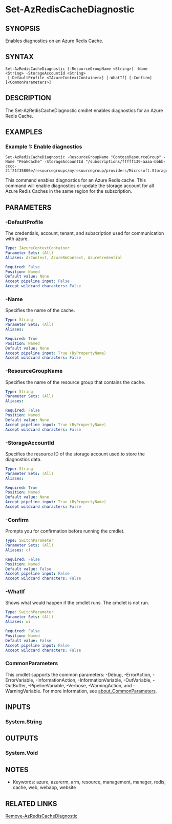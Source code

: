 ﻿---
external help file: Microsoft.Azure.PowerShell.Cmdlets.RedisCache.dll-Help.xml
Module Name: Az.RedisCache
online version: https://learn.microsoft.com/powershell/module/az.rediscache/set-azrediscachediagnostic
schema: 2.0.0
---

# Set-AzRedisCacheDiagnostic

## SYNOPSIS
Enables diagnostics on an Azure Redis Cache.

## SYNTAX

```
Set-AzRedisCacheDiagnostic [-ResourceGroupName <String>] -Name <String> -StorageAccountId <String>
 [-DefaultProfile <IAzureContextContainer>] [-WhatIf] [-Confirm] [<CommonParameters>]
```

## DESCRIPTION
The Set-AzRedisCacheDiagnostic cmdlet enables diagnostics for an Azure Redis Cache.

## EXAMPLES

### Example 1: Enable diagnostics
```
Set-AzRedisCacheDiagnostic -ResourceGroupName "ContosoResourceGroup" -Name "PeakCache" -StorageAccountId "/subscriptions/fffff139-aaaa-bbbb-cccc-21f21f35806e/resourcegroups/myresourcegroup/providers/Microsoft.Storage/storageAccounts/mystorageaccount"
```

This command enables diagnostics for an Azure Redis cache.
This command will enable diagnostics or update the storage account for all Azure Redis Caches in the same region for the subscription.

## PARAMETERS

### -DefaultProfile
The credentials, account, tenant, and subscription used for communication with azure.

```yaml
Type: IAzureContextContainer
Parameter Sets: (All)
Aliases: AzContext, AzureRmContext, AzureCredential

Required: False
Position: Named
Default value: None
Accept pipeline input: False
Accept wildcard characters: False
```

### -Name
Specifies the name of the cache.

```yaml
Type: String
Parameter Sets: (All)
Aliases:

Required: True
Position: Named
Default value: None
Accept pipeline input: True (ByPropertyName)
Accept wildcard characters: False
```

### -ResourceGroupName
Specifies the name of the resource group that contains the cache.

```yaml
Type: String
Parameter Sets: (All)
Aliases:

Required: False
Position: Named
Default value: None
Accept pipeline input: True (ByPropertyName)
Accept wildcard characters: False
```

### -StorageAccountId
Specifies the resource ID of the storage account used to store the diagnostics data.

```yaml
Type: String
Parameter Sets: (All)
Aliases:

Required: True
Position: Named
Default value: None
Accept pipeline input: True (ByPropertyName)
Accept wildcard characters: False
```

### -Confirm
Prompts you for confirmation before running the cmdlet.

```yaml
Type: SwitchParameter
Parameter Sets: (All)
Aliases: cf

Required: False
Position: Named
Default value: False
Accept pipeline input: False
Accept wildcard characters: False
```

### -WhatIf
Shows what would happen if the cmdlet runs.
The cmdlet is not run.

```yaml
Type: SwitchParameter
Parameter Sets: (All)
Aliases: wi

Required: False
Position: Named
Default value: False
Accept pipeline input: False
Accept wildcard characters: False
```

### CommonParameters
This cmdlet supports the common parameters: -Debug, -ErrorAction, -ErrorVariable, -InformationAction, -InformationVariable, -OutVariable, -OutBuffer, -PipelineVariable, -Verbose, -WarningAction, and -WarningVariable. For more information, see [about_CommonParameters](http://go.microsoft.com/fwlink/?LinkID=113216).

## INPUTS

### System.String
## OUTPUTS

### System.Void
## NOTES
* Keywords: azure, azurerm, arm, resource, management, manager, redis, cache, web, webapp, website

## RELATED LINKS

[Remove-AzRedisCacheDiagnostic]()

